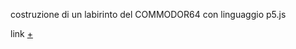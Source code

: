 costruzione di un labirinto del COMMODOR64 con linguaggio p5.js

link [+](https://editor.p5js.org/peterbaru/sketches/PGOFpDDY)
